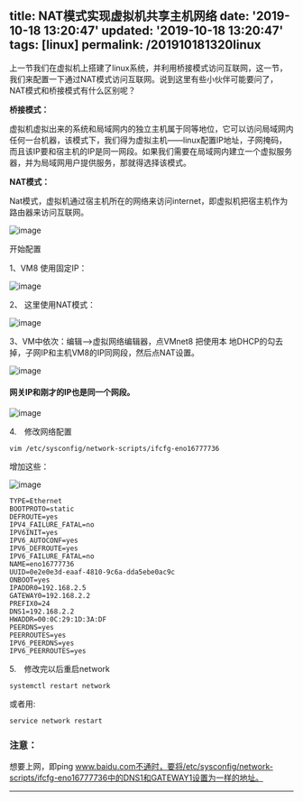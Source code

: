 title: NAT模式实现虚拟机共享主机网络
date: '2019-10-18 13:20:47'
updated: '2019-10-18 13:20:47'
tags: [linux]
permalink: /201910181320linux
---
上一节我们在虚拟机上搭建了linux系统，并利用桥接模式访问互联网，这一节，我们来配置一下通过NAT模式访问互联网。说到这里有些小伙伴可能要问了，NAT模式和桥接模式有什么区别呢？

**桥接模式：**

虚拟机虚拟出来的系统和局域网内的独立主机属于同等地位，它可以访问局域网内任何一台机器，该模式下，我们得为虚拟主机——linux配置IP地址，子网掩码，而且该IP要和宿主机的IP是同一网段。如果我们需要在局域网内建立一个虚拟服务器，并为局域网用户提供服务，那就得选择该模式。

**NAT模式：**

Nat模式，虚拟机通过宿主机所在的网络来访问internet，即虚拟机把宿主机作为路由器来访问互联网。

![image](https://img-blog.csdnimg.cn/20191018001916330.jpeg)

开始配置

1、VM8 使用固定IP：

![image](https://img-blog.csdnimg.cn/20191018001916557.jpeg?x-oss-process=image/watermark,type_ZmFuZ3poZW5naGVpdGk,shadow_10,text_aHR0cHM6Ly9saWFiaW8uYmxvZy5jc2RuLm5ldA==,size_16,color_FFFFFF,t_70)

2、 这里使用NAT模式：

![image](https://img-blog.csdnimg.cn/20191018001916793.jpeg?x-oss-process=image/watermark,type_ZmFuZ3poZW5naGVpdGk,shadow_10,text_aHR0cHM6Ly9saWFiaW8uYmxvZy5jc2RuLm5ldA==,size_16,color_FFFFFF,t_70)

3、VM中依次：编辑——>虚拟网络编辑器，点VMnet8 把使用本
地DHCP的勾去掉，子网IP和主机VM8的IP同网段，然后点NAT设置。

![image](https://img-blog.csdnimg.cn/2019101800191723.jpeg?x-oss-process=image/watermark,type_ZmFuZ3poZW5naGVpdGk,shadow_10,text_aHR0cHM6Ly9saWFiaW8uYmxvZy5jc2RuLm5ldA==,size_16,color_FFFFFF,t_70)

#### **网关IP和刚才的IP也是同一个网段。**

![image](https://img-blog.csdnimg.cn/20191018001917237.jpeg?x-oss-process=image/watermark,type_ZmFuZ3poZW5naGVpdGk,shadow_10,text_aHR0cHM6Ly9saWFiaW8uYmxvZy5jc2RuLm5ldA==,size_16,color_FFFFFF,t_70)

4. 修改网络配置

```shell
vim /etc/sysconfig/network-scripts/ifcfg-eno16777736
```

增加这些：

![image](https://img-blog.csdnimg.cn/20191018001917447.png?x-oss-process=image/watermark,type_ZmFuZ3poZW5naGVpdGk,shadow_10,text_aHR0cHM6Ly9saWFiaW8uYmxvZy5jc2RuLm5ldA==,size_16,color_FFFFFF,t_70)

```shell
TYPE=Ethernet
BOOTPROTO=static
DEFROUTE=yes
IPV4_FAILURE_FATAL=no
IPV6INIT=yes
IPV6_AUTOCONF=yes
IPV6_DEFROUTE=yes
IPV6_FAILURE_FATAL=no
NAME=eno16777736
UUID=0e2e0e3d-eaaf-4810-9c6a-dda5ebe0ac9c
ONBOOT=yes
IPADDR0=192.168.2.5
GATEWAY0=192.168.2.2
PREFIX0=24
DNS1=192.168.2.2
HWADDR=00:0C:29:1D:3A:DF
PEERDNS=yes
PEERROUTES=yes
IPV6_PEERDNS=yes
IPV6_PEERROUTES=yes
```

5. 修改完以后重启network

```shell
systemctl restart network
```

或者用:

```shell
service network restart
```

### **注意：**

想要上网，即ping www.baidu.com不通时，要将/etc/sysconfig/network-scripts/ifcfg-eno16777736中的DNS1和GATEWAY1设置为一样的地址。

------------
